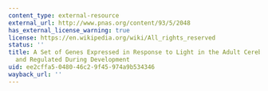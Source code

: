 ```yaml
---
content_type: external-resource
external_url: http://www.pnas.org/content/93/5/2048
has_external_license_warning: true
license: https://en.wikipedia.org/wiki/All_rights_reserved
status: ''
title: A Set of Genes Expressed in Response to Light in the Adult Cerebral Cortex
  and Regulated During Development
uid: ee2cffa5-0480-46c2-9f45-974a9b534346
wayback_url: ''
---
```

